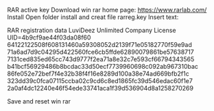 RAR active key 
Download win rar home page: https://www.rarlab.com/
Install
Open folder install and creat file rarreg.key 
Insert text:

RAR registration data
LuviDeez
Unlimited Company License
UID=4b9cf9ae44f03da08f60
64122122508f608131460a59308052d2139f71e05182770f59e9ad
71a6ad7d9c04295d422560fce6cb5ffde62890079861be57638717
7131ced835ed65cc743d9777f2ea71a8e32c7e593cf66794343565
b41bcf56929486b8bcdac33d50ecf7739960698c092ab967310bac
86fe052e72bef7f4e32b38f4f16e8289d100a38e74ad669bfb2f1c
323dd39c0fca07115ccba02c9cd6c8ed1865fc39d546edac60f1e7
2a0af4dc12240e46f54ede33741aca1f39d536904d8a1258270269

Save and reset win rar
